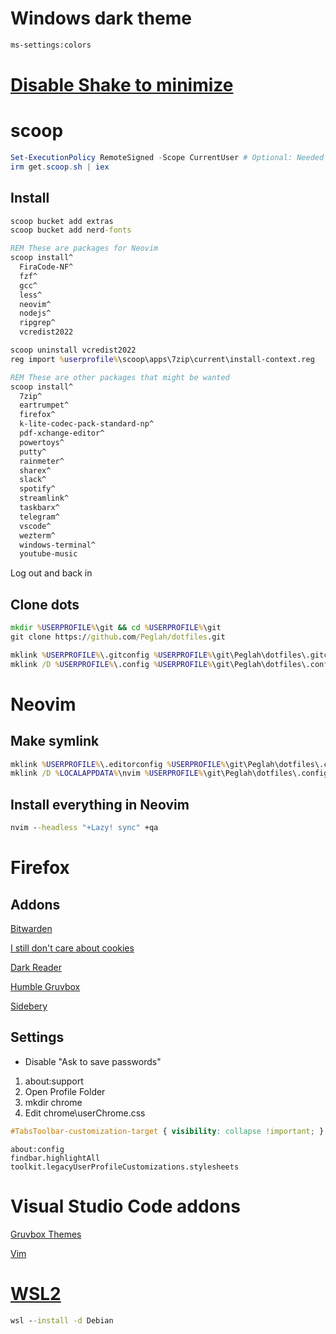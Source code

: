 # Windows dark theme
```cmd
ms-settings:colors
```

# [Disable Shake to minimize](https://www.technipages.com/how-to-disable-shake-to-minimize-in-windows-10)

# scoop
```powershell
Set-ExecutionPolicy RemoteSigned -Scope CurrentUser # Optional: Needed to run a remote script the first time
irm get.scoop.sh | iex
```

## Install
```cmd
scoop bucket add extras
scoop bucket add nerd-fonts

REM These are packages for Neovim
scoop install^
  FiraCode-NF^
  fzf^
  gcc^
  less^
  neovim^
  nodejs^
  ripgrep^
  vcredist2022 

scoop uninstall vcredist2022
reg import %userprofile%\scoop\apps\7zip\current\install-context.reg

REM These are other packages that might be wanted
scoop install^
  7zip^
  eartrumpet^
  firefox^
  k-lite-codec-pack-standard-np^
  pdf-xchange-editor^
  powertoys^
  putty^
  rainmeter^
  sharex^
  slack^
  spotify^
  streamlink^
  taskbarx^
  telegram^
  vscode^
  wezterm^
  windows-terminal^
  youtube-music
```

Log out and back in

## Clone dots
```cmd
mkdir %USERPROFILE%\git && cd %USERPROFILE%\git
git clone https://github.com/Peglah/dotfiles.git

mklink %USERPROFILE%\.gitconfig %USERPROFILE%\git\Peglah\dotfiles\.gitconfig
mklink /D %USERPROFILE%\.config %USERPROFILE%\git\Peglah\dotfiles\.config
```

# Neovim
## Make symlink
```cmd
mklink %USERPROFILE%\.editorconfig %USERPROFILE%\git\Peglah\dotfiles\.config\nvim\.editorconfig
mklink /D %LOCALAPPDATA%\nvim %USERPROFILE%\git\Peglah\dotfiles\.config\nvim
```

## Install everything in Neovim
```cmd
nvim --headless "+Lazy! sync" +qa
```

# Firefox 
## Addons
[Bitwarden](https://addons.mozilla.org/sv-SE/firefox/addon/bitwarden-password-manager/)

[I still don't care about cookies](https://addons.mozilla.org/en-US/firefox/addon/istilldontcareaboutcookies/)

[Dark Reader](https://addons.mozilla.org/sv-SE/firefox/addon/darkreader/)

[Humble Gruvbox](https://addons.mozilla.org/sv-SE/firefox/addon/humble-gruvbox/)

[Sidebery](https://addons.mozilla.org/en-US/firefox/addon/sidebery/)

## Settings
* Disable "Ask to save passwords"

1) about:support
2) Open Profile Folder
3) mkdir chrome
4) Edit chrome\userChrome.css
```css
#TabsToolbar-customization-target { visibility: collapse !important; }
```

```
about:config
findbar.highlightAll
toolkit.legacyUserProfileCustomizations.stylesheets
```

# Visual Studio Code addons
[Gruvbox Themes](https://marketplace.visualstudio.com/items?itemName=tomphilbin.gruvbox-themes)

[Vim](https://marketplace.visualstudio.com/items?itemName=vscodevim.vim)

# [WSL2](https://learn.microsoft.com/en-us/windows/wsl/install)
```cmd
wsl --install -d Debian
```
